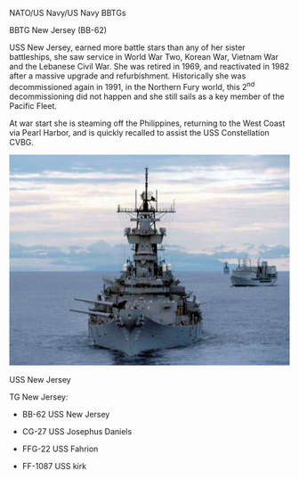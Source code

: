 NATO/US Navy/US Navy BBTGs

BBTG New Jersey (BB-62)

USS New Jersey, earned more battle stars than any of her sister
battleships, she saw service in World War Two, Korean War, Vietnam War
and the Lebanese Civil War. She was retired in 1969, and reactivated in
1982 after a massive upgrade and refurbishment. Historically she was
decommissioned again in 1991, in the Northern Fury world, this
2<sup>nd</sup> decommissioning did not happen and she still sails as a
key member of the Pacific Fleet.

At war start she is steaming off the Philippines, returning to the West
Coast via Pearl Harbor, and is quickly recalled to assist the USS
Constellation CVBG.

![](/assets/images/nato/us/navy/battleships/new-jersey/image1.jpg)

USS New Jersey

TG New Jersey:

  - BB-62 USS New Jersey

  - CG-27 USS Josephus Daniels

  - FFG-22 USS Fahrion

  - FF-1087 USS kirk
